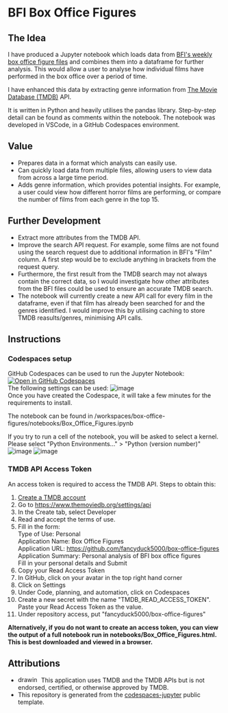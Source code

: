 # BFI Box Office Figures

## The Idea
I have produced a Jupyter notebook which loads data from [BFI's weekly box office figure files](https://www.bfi.org.uk/industry-data-insights/weekend-box-office-figures) and combines them into a dataframe for further analysis. This would allow a user to analyse how individual films have performed in the box office over a period of time.

I have enhanced this data by extracting genre information from [The Movie Database (TMDB)](https://www.themoviedb.org/) API.

It is written in Python and heavily utilises the pandas library. Step-by-step detail can be found as comments within the notebook. The notebook was developed in VSCode, in a GitHub Codespaces environment.

## Value
- Prepares data in a format which analysts can easily use.
- Can quickly load data from multiple files, allowing users to view data from across a large time period.
- Adds genre information, which provides potential insights. For example, a user could view how different horror films are performing, or compare the number of films from each genre in the top 15.

## Further Development
- Extract more attributes from the TMDB API.
- Improve the search API request. For example, some films are not found using the search request due to additional information in BFI's "Film" column. A first step would be to exclude anything in brackets from the request query.
- Furthermore, the first result from the TMDB search may not always contain the correct data, so I would investigate how other attributes from the BFI files could be used to ensure an accurate TMDB search.
- The notebook will currently create a new API call for every film in the dataframe, even if that film has already been searched for and the genres identified. I would improve this by utilising caching to store TMDB reasults/genres, minimising API calls.

## Instructions
### Codespaces setup
GitHub Codespaces can be used to run the Jupyter Notebook:\
[![Open in GitHub Codespaces](https://github.com/codespaces/badge.svg)](https://codespaces.new/fancyduck5000/box-office-figures?quickstart=1) \
The following settings can be used: ![image](https://github.com/user-attachments/assets/fdc83bce-96a9-4777-a354-2c9f736cde48) \
Once you have created the Codespace, it will take a few minutes for the requirements to install.

The notebook can be found in /workspaces/box-office-figures/notebooks/Box_Office_Figures.ipynb

If you try to run a cell of the notebook, you will be asked to select a kernel. Please select "Python Environments..." > "Python (version number)"
![image](https://github.com/user-attachments/assets/2b5144fa-83e8-4ac5-a449-77f56be277f9)
![image](https://github.com/user-attachments/assets/23835940-7c81-4612-9322-df400902f00d)

### TMDB API Access Token
An access token is required to access the TMDB API. Steps to obtain this:
1. [Create a TMDB account](https://www.themoviedb.org/signup)
2. Go to https://www.themoviedb.org/settings/api
3. In the Create tab, select Developer
4. Read and accept the terms of use.
5. Fill in the form:\
   Type of Use: Personal\
   Application Name: Box Office Figures\
   Application URL: https://github.com/fancyduck5000/box-office-figures \
   Application Summary: Personal analysis of BFI box office figures\
   Fill in your personal details and Submit
7. Copy your Read Access Token
8. In GitHub, click on your avatar in the top right hand corner
9. Click on Settings
10. Under Code, planning, and automation, click on Codespaces
11. Create a new secret with the name "TMDB_READ_ACCESS_TOKEN". Paste your Read Access Token as the value.
12. Under repository access, put "fancyduck5000/box-office-figures"

**Alternatively, if you do not want to create an access token, you can view the output of a full notebook run in notebooks/Box_Office_Figures.html. This is best downloaded and viewed in a browser.**






## Attributions
- <img src="https://www.themoviedb.org/assets/2/v4/logos/v2/blue_square_1-5bdc75aaebeb75dc7ae79426ddd9be3b2be1e342510f8202baf6bffa71d7f5c4.svg" alt="drawing" width="50" height="15"/> This application uses TMDB and the TMDB APIs but is not endorsed, certified, or otherwise approved by TMDB.
- This repository is generated from the [codespaces-jupyter](https://github.com/github/codespaces-jupyter) public template.
